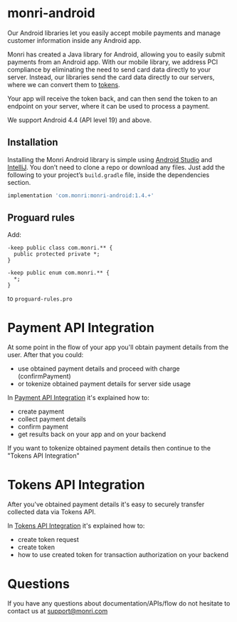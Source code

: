 # monri-android
Our Android libraries let you easily accept mobile payments and manage customer information inside any Android app.

Monri has created a Java library for Android, allowing you to easily submit payments from an Android app. With our mobile library, we address PCI compliance by eliminating the need to send card data directly to your server. Instead, our libraries send the card data directly to our servers, where we can convert them to [tokens](https://monri.com/docs/api#tokens).

Your app will receive the token back, and can then send the token to an endpoint on your server, where it can be used to process a payment.

We support Android 4.4 (API level 19) and above.

## Installation[](https://monri.com/docs/mobile/android#installation)

Installing the Monri Android library is simple using  [Android Studio](https://developer.android.com/studio/intro)  and  [IntelliJ](https://www.jetbrains.com/help/idea/getting-started-with-android-development.html). You don’t need to clone a repo or download any files. Just add the following to your project’s  `build.gradle`  file, inside the dependencies section.

```gradle
implementation 'com.monri:monri-android:1.4.+'
```

## Proguard rules

Add:
```
-keep public class com.monri.** {
  public protected private *;
}

-keep public enum com.monri.** {
  *;
}
```
to `proguard-rules.pro`

# Payment API Integration

At some point in the flow of your app you'll obtain payment details from the user. After that you could:
- use obtained payment details and proceed with charge (confirmPayment)
- or tokenize obtained payment details for server side usage

In [Payment API Integration](https://github.com/MonriPayments/monri-android/wiki/Payment-API-Integration) it's explained how to:
- create payment
- collect payment details
- confirm payment
- get results back on your app and on your backend

If you want to tokenize obtained payment details then continue to the "Tokens API Integration"

# Tokens API Integration

After you've obtained payment details it's easy to securely transfer collected data via Tokens API.

In [Tokens API Integration](https://github.com/MonriPayments/monri-android/wiki/Tokens-API-Integration) it's explained how to:
- create token request
- create token
- how to use created token for transaction authorization on your backend

# Questions

If you have any questions about documentation/APIs/flow do not hesitate to contact us at support@monri.com

